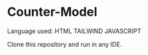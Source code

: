 # Counter-Model

Language used:
HTML 
TAILWIND
JAVASCRIPT

Clone this repository and run in any IDE.
